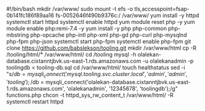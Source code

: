 #!/bin/bash
mkdir /var/www/
sudo mount -t efs -o tls,accesspoint=fsap-0b141fc186f89aa16 fs-0052646f490b9376c:/ /var/www/
yum install -y httpd 
systemctl start httpd
systemctl enable httpd
yum module reset php -y
yum module enable php:remi-7.4 -y
yum install -y php php-common php-mbstring php-opcache php-intl php-xml php-gd php-curl php-mysqlnd php-fpm php-json
systemctl start php-fpm
systemctl enable php-fpm
git clone https://github.com/babslekson/tooling.git
mkdir /var/www/html
cp -R /tooling/html/*  /var/www/html/
cd /tooling
mysql -h olalekan-database.cixtanntjbvk.us-east-1.rds.amazonaws.com -u olalekanadmin -p toolingdb < tooling-db.sql
cd /var/www/html/
touch healthstatus
sed -i "s/$db = mysqli_connect('mysql.tooling.svc.cluster.local', 'admin', 'admin', 'tooling');/$db = mysqli_connect('olalekan-database.cixtanntjbvk.us-east-1.rds.amazonaws.com', 'olalekanadmin', '12345678', 'toolingdb');/g" functions.php
chcon -t httpd_sys_rw_content_t /var/www/html/ -R
systemctl restart httpd







